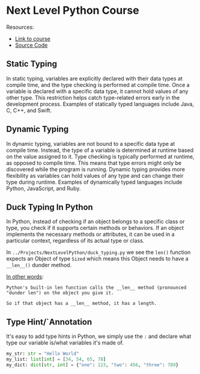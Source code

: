 # Next Level Python Course

Resources:

* [Link to course](https://academy.arjancodes.com/next-level-python)
* [Source Code](../Projects/NextLevelPython/)

## Static Typing

In static typing, variables are explicitly declared with their data types at compile time, and the type checking is performed at compile time.
Once a variable is declared with a specific data type, it cannot hold values of any other type. This restriction helps catch type-related errors early in the development process.
Examples of statically typed languages include Java, C, C++, and Swift.

## Dynamic Typing

In dynamic typing, variables are not bound to a specific data type at compile time. Instead, the type of a variable is determined at runtime based on the value assigned to it.
Type checking is typically performed at runtime, as opposed to compile time. This means that type errors might only be discovered while the program is running.
Dynamic typing provides more flexibility as variables can hold values of any type and can change their type during runtime.
Examples of dynamically typed languages include Python, JavaScript, and Ruby.

## Duck Typing In Python

In Python, instead of checking if an object belongs to a specific class or type, you check if it supports certain methods or behaviors. If an object implements the necessary methods or attributes, it can be used in a particular context, regardless of its actual type or class.

In `../Projects/NextLevelPython/duck_typing.py` we see the `len()` function expects an Object of type `Sized` which means this Object needs to have a `__len__()` dunder method.

[In other words](https://www.pythonmorsels.com/making-the-len-function-work-on-your-python-objects/):

```text
Python's built-in len function calls the __len__ method (pronounced "dunder len") on the object you give it.

So if that object has a __len__ method, it has a length.
```

## Type Hint/`Annotation

It's easy to add type hints in Python, we simply use the `:` and declare what type our variable is/what variables it's made of.

```python
my_str: str = "Hello World"
my_list: list[int] = [34, 54, 65, 78]
my_dict: dict[str, int] = {"one": 123, "two": 456, "three": 789}
```
